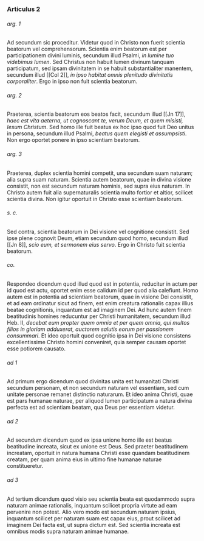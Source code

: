 ### Articulus 2

###### arg. 1
Ad secundum sic proceditur. Videtur quod in Christo non fuerit scientia beatorum vel comprehensorum. Scientia enim beatorum est per participationem divini luminis, secundum illud Psalmi, *in lumine tuo videbimus lumen*. Sed Christus non habuit lumen divinum tanquam participatum, sed ipsam divinitatem in se habuit substantialiter manentem, secundum illud [[Col 2]], *in ipso habitat omnis plenitudo divinitatis corporaliter*. Ergo in ipso non fuit scientia beatorum.

###### arg. 2
Praeterea, scientia beatorum eos beatos facit, secundum illud [[Jn 17]], *haec est vita aeterna, ut cognoscant te, verum Deum, et quem misisti, Iesum Christum*. Sed homo ille fuit beatus ex hoc ipso quod fuit Deo unitus in persona, secundum illud Psalmi, *beatus quem elegisti et assumpsisti*. Non ergo oportet ponere in ipso scientiam beatorum.

###### arg. 3
Praeterea, duplex scientia homini competit, una secundum suam naturam; alia supra suam naturam. Scientia autem beatorum, quae in divina visione consistit, non est secundum naturam hominis, sed supra eius naturam. In Christo autem fuit alia supernaturalis scientia multo fortior et altior, scilicet scientia divina. Non igitur oportuit in Christo esse scientiam beatorum.

###### s. c.
Sed contra, scientia beatorum in Dei visione vel cognitione consistit. Sed ipse plene cognovit Deum, etiam secundum quod homo, secundum illud [[Jn 8]], *scio eum, et sermonem eius servo*. Ergo in Christo fuit scientia beatorum.

###### co.
Respondeo dicendum quod illud quod est in potentia, reducitur in actum per id quod est actu, oportet enim esse calidum id per quod alia calefiunt. Homo autem est in potentia ad scientiam beatorum, quae in visione Dei consistit, et ad eam ordinatur sicut ad finem, est enim creatura rationalis capax illius beatae cognitionis, inquantum est ad imaginem Dei. Ad hunc autem finem beatitudinis homines reducuntur per Christi humanitatem, secundum illud Heb. II, *decebat eum propter quem omnia et per quem omnia, qui multos filios in gloriam adduxerat, auctorem salutis eorum per passionem consummari*. Et ideo oportuit quod cognitio ipsa in Dei visione consistens excellentissime Christo homini conveniret, quia semper causam oportet esse potiorem causato.

###### ad 1
Ad primum ergo dicendum quod divinitas unita est humanitati Christi secundum personam, et non secundum naturam vel essentiam, sed cum unitate personae remanet distinctio naturarum. Et ideo anima Christi, quae est pars humanae naturae, per aliquod lumen participatum a natura divina perfecta est ad scientiam beatam, qua Deus per essentiam videtur.

###### ad 2
Ad secundum dicendum quod ex ipsa unione homo ille est beatus beatitudine increata, sicut ex unione est Deus. Sed praeter beatitudinem increatam, oportuit in natura humana Christi esse quandam beatitudinem creatam, per quam anima eius in ultimo fine humanae naturae constitueretur.

###### ad 3
Ad tertium dicendum quod visio seu scientia beata est quodammodo supra naturam animae rationalis, inquantum scilicet propria virtute ad eam pervenire non potest. Alio vero modo est secundum naturam ipsius, inquantum scilicet per naturam suam est capax eius, prout scilicet ad imaginem Dei facta est, ut supra dictum est. Sed scientia increata est omnibus modis supra naturam animae humanae.

